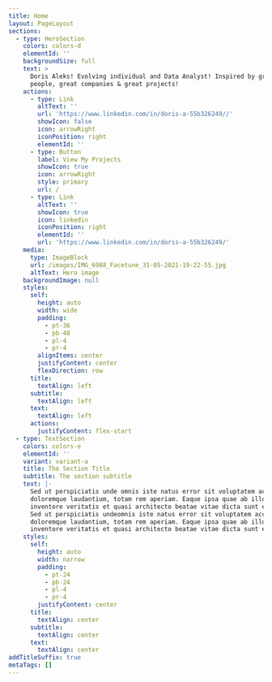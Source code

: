 ```yaml
---
title: Home
layout: PageLayout
sections:
  - type: HeroSection
    colors: colors-d
    elementId: ''
    backgroundSize: full
    text: >
      Doris Aleks! Evolving individual and Data Analyst! Inspired by great
      people, great companies & great projects!
    actions:
      - type: Link
        altText: ''
        url: 'https://www.linkedin.com/in/doris-a-55b326249//'
        showIcon: false
        icon: arrowRight
        iconPosition: right
        elementId: ''
      - type: Button
        label: View My Projects
        showIcon: true
        icon: arrowRight
        style: primary
        url: /
      - type: Link
        altText: ''
        showIcon: true
        icon: linkedin
        iconPosition: right
        elementId: ''
        url: 'https://www.linkedin.com/in/doris-a-55b326249/'
    media:
      type: ImageBlock
      url: /images/IMG_6988_Facetune_31-05-2021-19-22-55.jpg
      altText: Hero image
    backgroundImage: null
    styles:
      self:
        height: auto
        width: wide
        padding:
          - pt-36
          - pb-48
          - pl-4
          - pr-4
        alignItems: center
        justifyContent: center
        flexDirection: row
      title:
        textAlign: left
      subtitle:
        textAlign: left
      text:
        textAlign: left
      actions:
        justifyContent: flex-start
  - type: TextSection
    colors: colors-e
    elementId: ''
    variant: variant-a
    title: The Section Title
    subtitle: The section subtitle
    text: |-
      Sed ut perspiciatis unde omnis iste natus error sit voluptatem accusantium
      doloremque laudantium, totam rem aperiam. Eaque ipsa quae ab illo
      inventore veritatis et quasi architecto beatae vitae dicta sunt explicabo.
      Sed ut perspiciatis undeomnis iste natus error sit voluptatem accusantium
      doloremque laudantium, totam rem aperiam. Eaque ipsa quae ab illo
      inventore veritatis et quasi architecto beatae vitae dicta sunt explicabo.
    styles:
      self:
        height: auto
        width: narrow
        padding:
          - pt-24
          - pb-24
          - pl-4
          - pr-4
        justifyContent: center
      title:
        textAlign: center
      subtitle:
        textAlign: center
      text:
        textAlign: center
addTitleSuffix: true
metaTags: []
---
```

